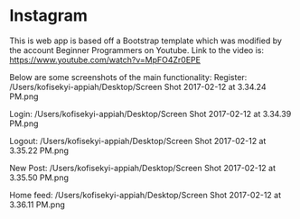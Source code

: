 # Instagram
This is web app is based off a Bootstrap template which was modified by the account Beginner Programmers on Youtube. Link to the video is: https://www.youtube.com/watch?v=MpFO4Zr0EPE

Below are some screenshots of the main functionality:
Register:
/Users/kofisekyi-appiah/Desktop/Screen Shot 2017-02-12 at 3.34.24 PM.png

Login:
/Users/kofisekyi-appiah/Desktop/Screen Shot 2017-02-12 at 3.34.39 PM.png

Logout:
/Users/kofisekyi-appiah/Desktop/Screen Shot 2017-02-12 at 3.35.22 PM.png

New Post:
/Users/kofisekyi-appiah/Desktop/Screen Shot 2017-02-12 at 3.35.50 PM.png

Home feed:
/Users/kofisekyi-appiah/Desktop/Screen Shot 2017-02-12 at 3.36.11 PM.png